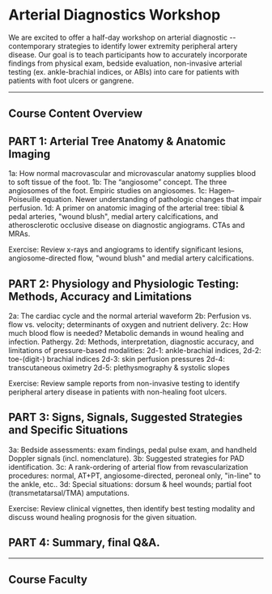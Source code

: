 <head>
<!-- Global site tag (gtag.js) - Google Analytics -->
<script async src="https://www.googletagmanager.com/gtag/js?id=G-YPLVGC5FDP"></script>
<script>
  window.dataLayer = window.dataLayer || [];
  function gtag(){dataLayer.push(arguments);}
  gtag('js', new Date());

  gtag('config', 'G-YPLVGC5FDP');
</script>
</head>

# Arterial Diagnostics Workshop

We are excited to offer a half-day workshop on arterial diagnostic -- contemporary strategies to identify lower extremity peripheral artery disease. Our goal is to teach participants how to accurately incorporate findings from physical exam, bedside evaluation, non-invasive arterial testing (ex. ankle-brachial indices, or ABIs) into care for patients with patients with foot ulcers or gangrene.

---------------------------------------------
Course Content Overview
---------------------------------------------
## PART 1: Arterial Tree Anatomy & Anatomic Imaging

1a: How normal macrovascular and microvascular anatomy supplies blood to soft tissue of the foot. 
1b: The “angiosome” concept. The three angiosomes of the foot. Empiric studies on angiosomes.
1c: Hagen–Poiseuille equation. Newer understanding of pathologic changes that impair perfusion.
1d: A primer on anatomic imaging of the arterial tree: tibial & pedal arteries, "wound blush", medial artery calcifications, and atherosclerotic occlusive disease on diagnostic angiograms. CTAs and MRAs.

Exercise: Review x-rays and angiograms to identify significant lesions, angiosome-directed flow, "wound blush" and medial artery calcifications.



## PART 2: Physiology and Physiologic Testing: Methods, Accuracy and Limitations

2a: The cardiac cycle and the normal arterial waveform
2b: Perfusion vs. flow vs. velocity; determinants of oxygen and nutrient delivery.
2c: How much blood flow is needed? Metabolic demands in wound healing and infection. Pathergy.
2d: Methods, interpretation, diagnostic accuracy, and limitations of pressure-based modalities: 
    2d-1: ankle-brachial indices, 
    2d-2: toe-(digit-) brachial indices
    2d-3: skin perfusion pressures
    2d-4: transcutaneous oximetry
    2d-5: plethysmography & systolic slopes

Exercise: Review sample reports from non-invasive testing to identify peripheral artery disease in patients with non-healing foot ulcers.



## PART 3: Signs, Signals, Suggested Strategies and Specific Situations

3a: Bedside assessments: exam findings, pedal pulse exam, and handheld Doppler signals (incl. nomenclature).
3b: Suggested strategies for PAD identification.
3c: A rank-ordering of arterial flow from revascularization procedures: normal, AT+PT, angiosome-directed, peroneal only, "in-line" to the ankle, etc..
3d: Special situations: dorsum & heel wounds; partial foot (transmetatarsal/TMA) amputations.

Exercise: Review clinical vignettes, then identify best testing modality and discuss wound healing prognosis for the given situation. 



## PART 4: Summary, final Q&A.


---------------------------------------------
Course Faculty
---------------------------------------------
